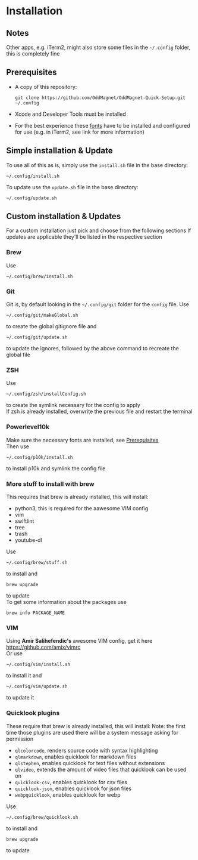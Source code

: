 # Installation
## Notes
Other apps, e.g. iTerm2, might also store some files in the `~/.config` folder, this is completely fine

## Prerequisites
- A copy of this repository: 

	`git clone https://github.com/OddMagnet/OddMagnet-Quick-Setup.git ~/.config`
        
- Xcode and Developer Tools must be installed
- For the best experience these [fonts]( https://github.com/romkatv/powerlevel10k#meslo-nerd-font-patched-for-powerlevel10k) have to be installed and configured for use (e.g. in iTerm2, see link for more information)

## Simple installation & Update
To use all of this as is, simply use the `install.sh` file in the base directory:

	~/.config/install.sh
    
To update use the `update.sh` file in the base directory:

	~/.config/update.sh
    
    
## Custom installation & Updates
For a custom installation just pick and choose from the following sections
If updates are applicable they'll be listed in the respective section

### Brew
Use 

	~/.config/brew/install.sh
 
    
### Git
Git is, by default looking in the `~/.config/git` folder for the `config` file.
Use 

	~/.config/git/makeGlobal.sh
 
to create the global gitignore file and 

	~/.config/git/update.sh
 
to update the ignores, followed by the above command to recreate the global file


### ZSH
Use 

	~/.config/zsh/installConfig.sh
 
to create the symlink necessary for the config to apply  
If zsh is already installed, overwrite the previous file and restart the terminal

### Powerlevel10k
Make sure the necessary fonts are installed, see [Prerequisites](#prerequisites)  
Then use 

	~/.config/p10k/install.sh
 
to install p10k and symlink the config file

### More stuff to install with brew
This requires that brew is already installed, this will install:
- python3, this is required for the aawesome VIM config
- vim
- swiftlint 
- tree 
- trash 
- youtube-dl  

Use 

	~/.config/brew/stuff.sh
 
to install and 

	brew upgrade
 
to update  
To get some information about the packages use 

	brew info PACKAGE_NAME


### VIM
Using **Amir Salihefendic's** awesome VIM config, get it here https://github.com/amix/vimrc  
Or use 

	~/.config/vim/install.sh
 
to install it and 

	~/.config/vim/update.sh
 
to update it

### Quicklook plugins
These require that brew is already installed, this will install:
Note: the first time those plugins are used there will be a system message asking for permission
- `qlcolorcode`, renders source code with syntax highlighting
- `qlmarkdown`, enables quicklook for markdown files
- `qlstephen`, enables quicklook for text files without extensions
- `qlvideo`, extends the amount of video files that quicklook can be used on
- `quicklook-csv`, enables quicklook for csv files
- `quicklook-json`, enables quicklook for json files
- `webpquicklook`, enables quicklook for webp

Use 

	~/.config/brew/quicklook.sh
 
to install and 

	brew upgrade
 
to update
